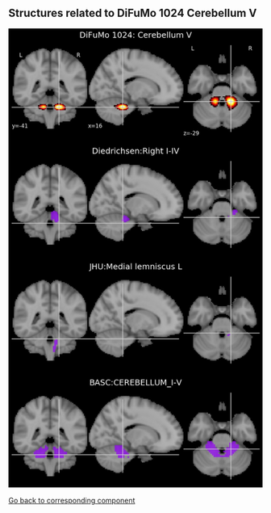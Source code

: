 


## Structures related to DiFuMo 1024 Cerebellum V

![897](897.jpg "Structures related to DiFuMo 1024 Cerebellum V")

[Go back to corresponding component](https://parietal-inria.github.io/DiFuMo/1024/html/897.html)